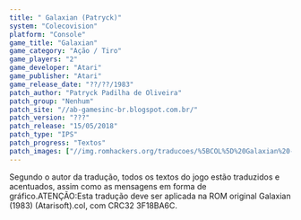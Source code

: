 ```yaml
---
title: " Galaxian (Patryck)"
system: "Colecovision"
platform: "Console"
game_title: "Galaxian"
game_category: "Ação / Tiro"
game_players: "2"
game_developer: "Atari"
game_publisher: "Atari"
game_release_date: "??/??/1983"
patch_author: "Patryck Padilha de Oliveira"
patch_group: "Nenhum"
patch_site: "//ab-gamesinc-br.blogspot.com.br/"
patch_version: "???"
patch_release: "15/05/2018"
patch_type: "IPS"
patch_progress: "Textos"
patch_images: ["//img.romhackers.org/traducoes/%5BCOL%5D%20Galaxian%20-%20Patryck%20-%201.png","//img.romhackers.org/traducoes/%5BCOL%5D%20Galaxian%20-%20Patryck%20-%202.png","//img.romhackers.org/traducoes/%5BCOL%5D%20Galaxian%20-%20Patryck%20-%203.png"]
---
```

Segundo o autor da tradução, todos os textos do jogo estão traduzidos e acentuados, assim como as mensagens em forma de gráfico.ATENÇÃO:Esta tradução deve ser aplicada na ROM original Galaxian (1983) (Atarisoft).col, com CRC32 3F18BA6C.